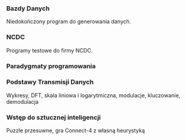 ### Bazdy Danych
Niedokończony program do generowania danych.

### NCDC
Programy testowe do firmy NCDC.

### Paradygmaty programowania

### Podstawy Transmisji Danych
Wykresy, DFT, skala liniowa i logarytmiczna, modulacje, kluczowanie, demodulacja

### Wstęp do sztucznej inteligencji
Puzzle przesuwne, gra Connect-4 z własną heurystyką
